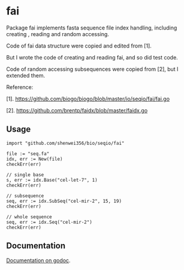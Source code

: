 # fai

Package fai implements fasta sequence file index handling, including creating
, reading and random accessing.

Code of fai data structure were copied and edited from [1].

But I wrote the code of creating and reading fai, and so did test code.

Code of random accessing subsequences were copied from [2], but I extended them.

Reference:

[1]. https://github.com/biogo/biogo/blob/master/io/seqio/fai/fai.go

[2]. https://github.com/brentp/faidx/blob/master/faidx.go

## Usage

    import "github.com/shenwei356/bio/seqio/fai"

    file := "seq.fa"
	idx, err := New(file)
	checkErr(err)

    // single base
	s, err := idx.Base("cel-let-7", 1)
	checkErr(err)

    // subsequence
	seq, err := idx.SubSeq("cel-mir-2", 15, 19)
	checkErr(err)

    // whole sequence
    seq, err := idx.Seq("cel-mir-2")
	checkErr(err)

## Documentation

[Documentation on godoc](https://godoc.org/github.com/shenwei356/bio/seqio/fai).
